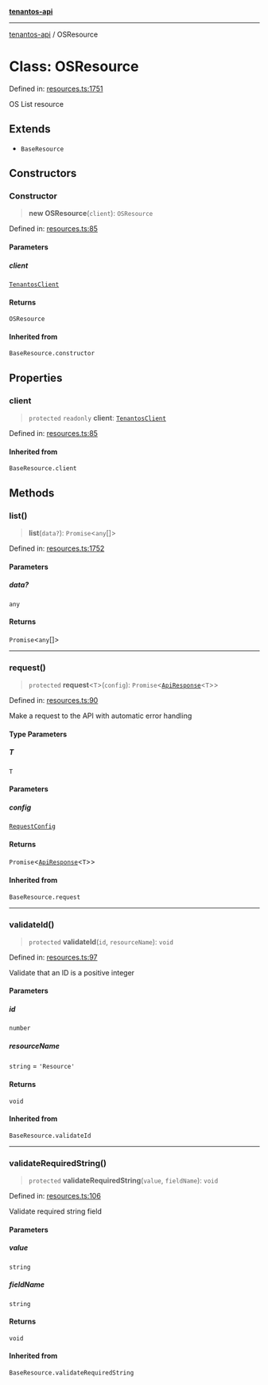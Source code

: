 [**tenantos-api**](../README.md)

***

[tenantos-api](../globals.md) / OSResource

# Class: OSResource

Defined in: [resources.ts:1751](https://github.com/shadmanZero/tenantos-api/blob/5456fdea44f46a63455944d4982f5327cbeb3156/src/resources.ts#L1751)

OS List resource

## Extends

- `BaseResource`

## Constructors

### Constructor

> **new OSResource**(`client`): `OSResource`

Defined in: [resources.ts:85](https://github.com/shadmanZero/tenantos-api/blob/5456fdea44f46a63455944d4982f5327cbeb3156/src/resources.ts#L85)

#### Parameters

##### client

[`TenantosClient`](TenantosClient.md)

#### Returns

`OSResource`

#### Inherited from

`BaseResource.constructor`

## Properties

### client

> `protected` `readonly` **client**: [`TenantosClient`](TenantosClient.md)

Defined in: [resources.ts:85](https://github.com/shadmanZero/tenantos-api/blob/5456fdea44f46a63455944d4982f5327cbeb3156/src/resources.ts#L85)

#### Inherited from

`BaseResource.client`

## Methods

### list()

> **list**(`data?`): `Promise`\<`any`[]\>

Defined in: [resources.ts:1752](https://github.com/shadmanZero/tenantos-api/blob/5456fdea44f46a63455944d4982f5327cbeb3156/src/resources.ts#L1752)

#### Parameters

##### data?

`any`

#### Returns

`Promise`\<`any`[]\>

***

### request()

> `protected` **request**\<`T`\>(`config`): `Promise`\<[`ApiResponse`](../interfaces/ApiResponse.md)\<`T`\>\>

Defined in: [resources.ts:90](https://github.com/shadmanZero/tenantos-api/blob/5456fdea44f46a63455944d4982f5327cbeb3156/src/resources.ts#L90)

Make a request to the API with automatic error handling

#### Type Parameters

##### T

`T`

#### Parameters

##### config

[`RequestConfig`](../interfaces/RequestConfig.md)

#### Returns

`Promise`\<[`ApiResponse`](../interfaces/ApiResponse.md)\<`T`\>\>

#### Inherited from

`BaseResource.request`

***

### validateId()

> `protected` **validateId**(`id`, `resourceName`): `void`

Defined in: [resources.ts:97](https://github.com/shadmanZero/tenantos-api/blob/5456fdea44f46a63455944d4982f5327cbeb3156/src/resources.ts#L97)

Validate that an ID is a positive integer

#### Parameters

##### id

`number`

##### resourceName

`string` = `'Resource'`

#### Returns

`void`

#### Inherited from

`BaseResource.validateId`

***

### validateRequiredString()

> `protected` **validateRequiredString**(`value`, `fieldName`): `void`

Defined in: [resources.ts:106](https://github.com/shadmanZero/tenantos-api/blob/5456fdea44f46a63455944d4982f5327cbeb3156/src/resources.ts#L106)

Validate required string field

#### Parameters

##### value

`string`

##### fieldName

`string`

#### Returns

`void`

#### Inherited from

`BaseResource.validateRequiredString`
